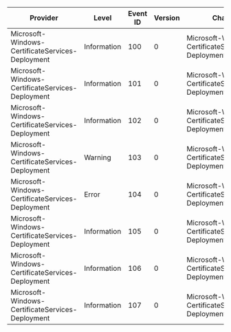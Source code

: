 Provider                                          |  Level        |  Event ID  |  Version  |  Channel                                                       |  Task             |  Opcode  |  Keyword  |  Message
--------------------------------------------------|---------------|------------|-----------|----------------------------------------------------------------|-------------------|----------|-----------|----------------------
Microsoft-Windows-CertificateServices-Deployment  |  Information  |  100       |  0        |  Microsoft-Windows-CertificateServices-Deployment/Operational  |  Operations       |          |           |  {Prop_UnicodeString}
Microsoft-Windows-CertificateServices-Deployment  |  Information  |  101       |  0        |  Microsoft-Windows-CertificateServices-Deployment/Operational  |  Operations       |          |           |  {Prop_UnicodeString}
Microsoft-Windows-CertificateServices-Deployment  |  Information  |  102       |  0        |  Microsoft-Windows-CertificateServices-Deployment/Operational  |  Deserialization  |          |           |  {Prop_UnicodeString}
Microsoft-Windows-CertificateServices-Deployment  |  Warning      |  103       |  0        |  Microsoft-Windows-CertificateServices-Deployment/Operational  |  Deserialization  |          |           |  {Prop_UnicodeString}
Microsoft-Windows-CertificateServices-Deployment  |  Error        |  104       |  0        |  Microsoft-Windows-CertificateServices-Deployment/Operational  |  Exceptions       |          |           |  {Prop_UnicodeString}
Microsoft-Windows-CertificateServices-Deployment  |  Information  |  105       |  0        |  Microsoft-Windows-CertificateServices-Deployment/Operational  |  PowerShell       |          |           |  {Prop_UnicodeString}
Microsoft-Windows-CertificateServices-Deployment  |  Information  |  106       |  0        |  Microsoft-Windows-CertificateServices-Deployment/Operational  |  Wizard Page      |          |           |  {Prop_UnicodeString}
Microsoft-Windows-CertificateServices-Deployment  |  Information  |  107       |  0        |  Microsoft-Windows-CertificateServices-Deployment/Operational  |  Wizard Page      |          |           |  {Prop_UnicodeString}